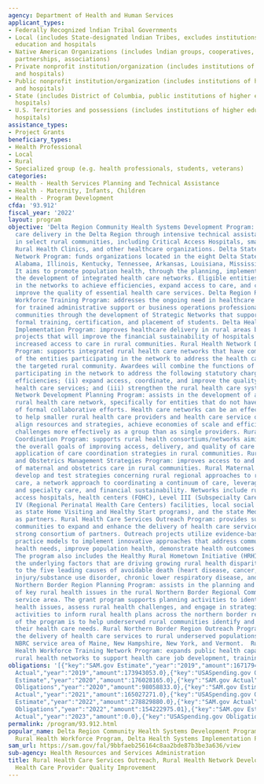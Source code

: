 ```yaml
---
agency: Department of Health and Human Services
applicant_types:
- Federally Recognized lndian Tribal Governments
- Local (includes State-designated lndian Tribes, excludes institutions of higher
  education and hospitals
- Native American Organizations (includes lndian groups, cooperatives, corporations,
  partnerships, associations)
- Private nonprofit institution/organization (includes institutions of higher education
  and hospitals)
- Public nonprofit institution/organization (includes institutions of higher education
  and hospitals)
- State (includes District of Columbia, public institutions of higher education and
  hospitals)
- U.S. Territories and possessions (includes institutions of higher education and
  hospitals)
assistance_types:
- Project Grants
beneficiary_types:
- Health Professional
- Local
- Rural
- Specialized group (e.g. health professionals, students, veterans)
categories:
- Health - Health Services Planning and Technical Assistance
- Health - Maternity, Infants, Children
- Health - Program Development
cfda: '93.912'
fiscal_year: '2022'
layout: program
objective: 'Delta Region Community Health Systems Development Program: enhances health
  care delivery in the Delta Region through intensive technical assistance to providers
  in select rural communities, including Critical Access Hospitals, small rural hospitals,
  Rural Health Clinics, and other healthcare organizations. Delta States Rural Development
  Network Program: funds organizations located in the eight Delta States, which include
  Alabama, Illinois, Kentucky, Tennessee, Arkansas, Louisiana, Mississippi and Missouri.
  It aims to promote population health, through the planning, implementation, and
  the development of integrated health care networks. Eligible entities participate
  in the networks to achieve efficiencies, expand access to care, and coordinate and
  improve the quality of essential health care services. Delta Region Rural Health
  Workforce Training Program: addresses the ongoing need in healthcare facilities
  for trained administrative support or business operations professionals in rural
  communities through the development of Strategic Networks that support recruitment,
  formal training, certification, and placement of students. Delta Health Systems
  Implementation Program: improves healthcare delivery in rural areas by implementing
  projects that will improve the financial sustainability of hospitals and allow for
  increased access to care in rural communities. Rural Health Network Development
  Program: supports integrated rural health care networks that have combined the functions
  of the entities participating in the network to address the health care needs of
  the targeted rural community. Awardees will combine the functions of the entities
  participating in the network to address the following statutory charges: (i) achieve
  efficiencies; (ii) expand access, coordinate, and improve the quality of essential
  health care services; and (iii) strengthen the rural health care system. Rural Health
  Network Development Planning Program: assists in the development of an integrated
  rural health care network, specifically for entities that do not have a history
  of formal collaborative efforts. Health care networks can be an effective strategy
  to help smaller rural health care providers and health care service organizations
  align resources and strategies, achieve economies of scale and efficiency, and address
  challenges more effectively as a group than as single providers. Rural Health Care
  Coordination Program: supports rural health consortiums/networks aiming to achieving
  the overall goals of improving access, delivery, and quality of care through the
  application of care coordination strategies in rural communities. Rural Maternity
  and Obstetrics Management Strategies Program: improves access to and continuity
  of maternal and obstetrics care in rural communities. Rural Maternal Health Networks
  develop and test strategies concerning rural regional approaches to risk appropriate
  care, a network approach to coordinating a continuum of care, leveraging telehealth
  and specialty care, and financial sustainability. Networks include rural or critical
  access hospitals, health centers (FQHC), Level III (Subspecialty Care) or Level
  IV (Regional Perinatal Health Care Centers) facilities, local social services (such
  as state Home Visiting and Healthy Start programs), and the state Medicaid agency,
  as partners. Rural Health Care Services Outreach Program: provides support to rural
  communities to expand and enhance the delivery of health care services through a
  strong consortium of partners. Outreach projects utilize evidence-based or promising
  practice models to implement innovative approaches that address community identified
  health needs, improve population health, demonstrate health outcomes and sustainability.
  The program also includes the Healthy Rural Hometown Initiative (HRHI) to address
  the underlying factors that are driving growing rural health disparities related
  to the five leading causes of avoidable death (heart disease, cancer, unintentional
  injury/substance use disorder, chronic lower respiratory disease, and stroke). Rural
  Northern Border Region Planning Program: assists in the planning and identifying
  of key rural health issues in the rural Northern Border Regional Commission (NBRC)
  service area. The grant program supports planning activities to identify key rural
  health issues, assess rural health challenges, and engage in strategic planning
  activities to inform rural health plans across the northern border region. The goal
  of the program is to help underserved rural communities identify and better address
  their health care needs. Rural Northern Border Region Outreach Program: promotes
  the delivery of health care services to rural underserved populations in the rural
  NBRC service area of Maine, New Hampshire, New York, and Vermont.  Rural Public
  Health Workforce Training Network Program: expands public health capacity by establishing
  rural health networks to support health care job development, training and placement'
obligations: '[{"key":"SAM.gov Estimate","year":"2019","amount":167179478.0},{"key":"SAM.gov
  Actual","year":"2019","amount":173943053.0},{"key":"USASpending.gov Obligations","year":"2019","amount":93134274.0},{"key":"SAM.gov
  Estimate","year":"2020","amount":176028165.0},{"key":"SAM.gov Actual","year":"2020","amount":177962614.0},{"key":"USASpending.gov
  Obligations","year":"2020","amount":98058833.0},{"key":"SAM.gov Estimate","year":"2021","amount":165162870.0},{"key":"SAM.gov
  Actual","year":"2021","amount":165027271.0},{"key":"USASpending.gov Obligations","year":"2021","amount":199664023.57},{"key":"SAM.gov
  Estimate","year":"2022","amount":278829880.0},{"key":"SAM.gov Actual","year":"2022","amount":304374543.0},{"key":"USASpending.gov
  Obligations","year":"2022","amount":154222975.01},{"key":"SAM.gov Estimate","year":"2023","amount":188236454.0},{"key":"SAM.gov
  Actual","year":"2023","amount":0.0},{"key":"USASpending.gov Obligations","year":"2023","amount":42275342.35}]'
permalink: /program/93.912.html
popular_name: Delta Region Community Health Systems Development Program, Delta Region
  Rural Health Workforce Program, Delta Health Systems Implementation Prog
sam_url: https://sam.gov/fal/9bbfaeb256164c8aa2bde87b3be3a636/view
sub-agency: Health Resources and Services Administration
title: Rural Health Care Services Outreach, Rural Health Network Development and Small
  Health Care Provider Quality Improvement
---
```

